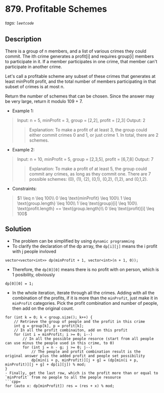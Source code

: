 # 879. Profitable Schemes
###### tags: `leetcode`
## Description
There is a group of n members, and a list of various crimes they could commit. The ith crime generates a profit[i] and requires group[i] members to participate in it. If a member participates in one crime, that member can't participate in another crime.

Let's call a profitable scheme any subset of these crimes that generates at least minProfit profit, and the total number of members participating in that subset of crimes is at most n.

Return the number of schemes that can be chosen. Since the answer may be very large, return it modulo 109 + 7.

- Example 1:

>Input: n = 5, minProfit = 3, group = [2,2], profit = [2,3]
Output: 2
>>Explanation: To make a profit of at least 3, the group could either commit crimes 0 and 1, or just crime 1.
In total, there are 2 schemes.

- Example 2:

>Input: n = 10, minProfit = 5, group = [2,3,5], profit = [6,7,8]
Output: 7
>>Explanation: To make a profit of at least 5, the group could commit any crimes, as long as they commit one.
There are 7 possible schemes: (0), (1), (2), (0,1), (0,2), (1,2), and (0,1,2).

- Constraints:

> $1 \leq n \leq 100\\
0 \leq \text{minProfit} \leq 100\\
1 \leq \text{group.length} \leq 100\\
1 \leq \text{group}[i] \leq 100\\
\text{profit.length} == \text{group.length}\\
0 \leq \text{profit}[i] \leq 100$

## Solution
- The problem can be simplified by using `dynamic programming`
- To clarify the declaration of the dp array, the `dp[i][j]` means the i profit with j people invloved
```cpp=
vector<vector<int>> dp(minProfit + 1, vector<int>(n + 1, 0));
```
- Therefore, the `dp[0][0]` means there is no profit with on person, which is 1 posibility, obviously
```cpp=
dp[0][0] = 1;
```
- In the whole iteration, iterate through all the crimes. Adding with all the combination of the profits, if it is more than the `minProfit`, just make it in `minProfit` categories. Pick the profit combination and number of people, then add on the original count.
```cpp=
for (int k = 0; k < group.size(); k++) {
    // Retrieve the group of people and the profit in this crime
    int g = group[k], p = profit[k];
    // In all the profit combinaiton, add on this profit
    for (int i = minProfit; i >= 0; i--)
        // In all the possible people resorce (start from all people can use minus the people used in this crime, to 0)
        for (int j = n - g; j >= 0; j--)
            // The people and profit combination result is the original answer plus the added profit and people set possibility
            dp[min(i + p, minProfit)][j + g] = (dp[min(i + p, minProfit)][j + g] + dp[i][j]) % mod;
}
- Finally, get the last row, which is the profit more than or equal to `minProfit` from no people to all the people resource
```cpp=
for (auto x: dp[minProfit]) res = (res + x) % mod;
```